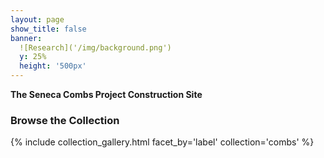 ```yaml
---
layout: page
show_title: false
banner:
  ![Research]('/img/background.png')
  y: 25%
  height: '500px'
---
```


__The Seneca Combs Project Construction Site__

### Browse the Collection

{% include collection_gallery.html facet_by='label' collection='combs' %}
